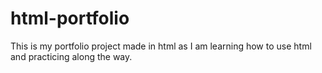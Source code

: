 # html-portfolio
This is my portfolio project made in html as I am learning how to use html and practicing along the way.
